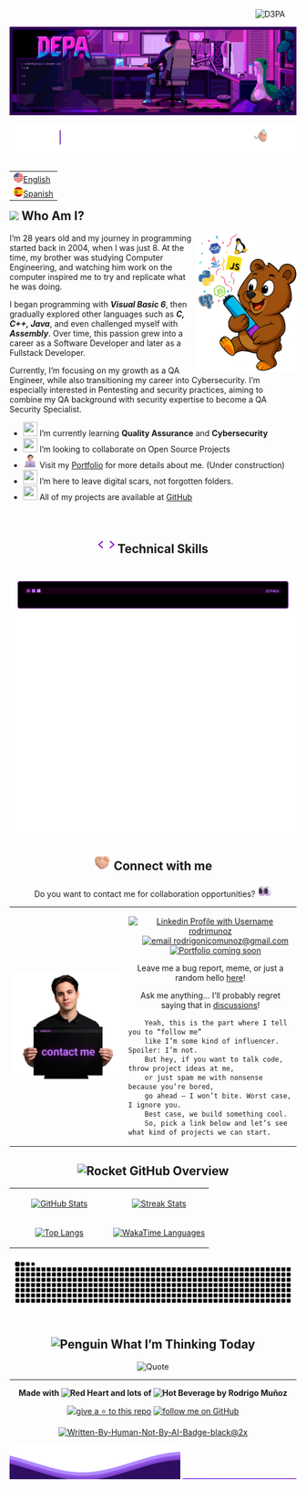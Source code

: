 <!--count badge-->
<p align="right">
  <img src="https://komarev.com/ghpvc/?username=D3PA&label=Profile%20views&color=823AB5&style=for-the-badge&logo=star" alt="D3PA" style="padding-right:20px;" />
</p>

<!--banner image-->
![Banner image D3PA](assets/bannerv2.gif)

<!--title-->
<p align="center">
  <img src="assets/hi_typing.svg" width="900" />
</p>

<table align="right">
 <tr><td><a href="https://github.com/D3PA"><img src="assets/flags/flag_us.png" alt="USA flag" width="17px">English</a></td></tr> 
 <tr><td><a href="https://github.com/D3PA"><img src="assets/flags/flag_es.png" alt="Spain flag" width="17px">Spanish</a></td></tr>
</table>

</br>

<!--about me-->
## <img src="https://emojis.slackmojis.com/emojis/images/1643514389/3643/cool-doge.gif?1643514389" width="35"/> Who Am I?

<!--right image-->
<div>
  <img align="right" width="35%" src="https://github.com/D3PA/D3PA/blob/main/assets/rightimagebearv2.png?raw=true">
</div>

<!--about me info-->
I’m 28 years old and my journey in programming started back in 2004, when I was just 8. At the time, my brother was studying Computer Engineering, and watching him work on the computer inspired me to try and replicate what he was doing.

I began programming with ***Visual Basic 6***, then gradually explored other languages such as ***C, C++, Java***, and even challenged myself with ***Assembly***. Over time, this passion grew into a career as a Software Developer and later as a Fullstack Developer.

Currently, I’m focusing on my growth as a QA Engineer, while also transitioning my career into Cybersecurity. I’m especially interested in Pentesting and security practices, aiming to combine my QA background with security expertise to become a QA Security Specialist.

- <img src="https://raw.githubusercontent.com/Tarikul-Islam-Anik/Animated-Fluent-Emojis/master/Emojis/Smilies/Purple%20Heart.png" width="25" height="25" /> I’m currently learning **Quality Assurance** and **Cybersecurity**
- <img src="https://raw.githubusercontent.com/Tarikul-Islam-Anik/Animated-Fluent-Emojis/master/Emojis/People/People%20Hugging.png" width="25" height="25" /> I’m looking to collaborate on Open Source Projects
- <img src="https://raw.githubusercontent.com/Tarikul-Islam-Anik/tarikul-islam-anik/refs/heads/main/assets/images/Man%20Technologist%20Light%20Skin%20Tone.png" width="25" height="25" /> Visit my [Portfolio](https://github.com/D3PA) for more details about me. (Under construction)
- <img src="https://emojis.slackmojis.com/emojis/images/1699029852/73706/purple_mamacostyle_fdk.gif?1699029852" width="25" height="25" /> I’m here to leave digital scars, not forgotten folders. 
- <img src="https://emojis.slackmojis.com/emojis/images/1666851939/62008/party-github.gif?1666851939" width="25" height="25" /> All of my projects are available at [GitHub](https://github.com/D3PA?tab=repositories)


</br>

<!--technical skills table-->
<div align="center">
  
## <img src="assets/technicalv2.gif" alt="Technical Skills" width="30" height="30" /> Technical Skills

</div>

</br>

<div align="center">

<img src="assets/skills-terminalv2.gif" alt="skills terminal" />

</div>

<!--connect with me-->
<div align="center">
  
## <img src="https://github.com/Tarikul-Islam-Anik/tarikul-islam-anik/raw/main/assets/images/Folded%20Hands%20Light%20Skin%20Tone.png" alt="Folded hands" width="30" /> Connect with me

</div>
<p align="center">
Do you want to contact me for collaboration opportunities? <img src="https://raw.githubusercontent.com/Tarikul-Islam-Anik/tarikul-islam-anik/main/assets/images/Eyes.png" alt="Purple Heart" width="25" height="25" />
<table>
  <tr>
    <td width="40%">
      <img src="assets/contact.png" width="500px" />
    </td>
    <td width="60%">
      </p>
      <p align="center">
      <a href="https://www.linkedin.com/in/rodrimunoz"><img src="https://custom-icon-badges.demolab.com/badge/LinkedIn-823AB5?style=for-the-badge&logo=linkedin&logoColor=823AB5&labelColor=black" alt="Linkedin Profile with Username rodrimunoz" /></a>
        &emsp;
      <a href="mailto:rodrigonicomunoz@gmail.com"><img src="https://img.shields.io/badge/Gmail-823AB5?style=for-the-badge&logo=gmail&logoColor=823AB5&labelColor=black" alt="email rodrigonicomunoz@gmail.com" /></a>
        &emsp;
      <a href="https://github.com/D3PA"><img src="https://custom-icon-badges.demolab.com/badge/Portfolio-823AB5?style=for-the-badge&logo=file-directory-fill&logoColor=823AB5&labelColor=black" alt="Portfolio coming soon" /></a> 
      </p>
      <p align="center">Leave me a bug report, meme, or just a random hello <a href="https://github.com/D3PA/D3PA/issues/new?template=guestbook-entry.md">here</a>!</p>
      <p align="center">Ask me anything… I’ll probably regret saying that in <a href="https://github.com/D3PA/D3PA/discussions/new/choose">discussions</a>!</p>
  
        Yeah, this is the part where I tell you to “follow me” 
        like I’m some kind of influencer. Spoiler: I’m not.   
        But hey, if you want to talk code, throw project ideas at me, 
        or just spam me with nonsense because you’re bored,    
        go ahead – I won’t bite. Worst case, I ignore you. 
        Best case, we build something cool.  
        So, pick a link below and let’s see what kind of projects we can start. 
  </tr>
</table>

<!--github overview-->
<div align="center">
  
## <img src="https://raw.githubusercontent.com/Tarikul-Islam-Anik/Animated-Fluent-Emojis/master/Emojis/Travel%20and%20places/Rocket.png" alt="Rocket" width="30" /> GitHub Overview

</div>
<table width="100%">
  <tr>
    <td width="50%">
      <p align="center">
        <a href="https://github.com/D3PA">
          <img align="center" src="https://github-readme-stats.vercel.app/api?username=D3PA&count_private=true&show_icons=true&theme=dark&bg_color=000000&title_color=b23eff&text_color=ffffff&rank_icon=github&hide=prs,issues,contribs&border_color=823AB5&show=reviews,prs_merged,prs_merged_percentage&card_width=500" alt="GitHub Stats" />
        </a>
      </p>
    </td>
    <td width="50%">
      <p align="center">
        <a href="https://github.com/D3PA">
          <img align="center" src="https://streak-stats.demolab.com?user=D3PA&theme=dark&background=000000&fire=ffeb95&ring=ffeb95&sideNums=ffffff&sideLabels=ffffff&dates=b23eff&currStreakNum=ffffff&border=823AB5&card_width=500" alt="Streak Stats" />
        </a>
      </p>
    </td>
  </tr>
   <tr>
    <td width="50%">
      <p align="center">
        <a href="https://github.com/D3PA">
          <img align="center" src="https://github-readme-stats.vercel.app/api/top-langs/?username=D3PA&layout=compact&theme=dark&card_width=500&langs_count=8&bg_color=000000&title_color=b23eff&text_color=ffffff&border_color=823AB5" alt="Top Langs" />
        </a>
      </p>
    </td>
    <td width="50%">
      <p align="center">
        <a href="https://wakatime.com/@DEPA">
          <img align="center" src="https://github-readme-stats.vercel.app/api/wakatime?username=DEPA&layout=compact&theme=dark&bg_color=000000&title_color=b23eff&text_color=ffffff&border_color=823AB5&card_width=500&langs_count=8&custom_title=Code%20Time%20⏳" alt="WakaTime Languages" />
        </a>
      </p>
    </td>
  </tr>
</table>


<!-- snake purple -->
<div align="center">
  <img src="https://github.com/D3PA/D3PA/blob/output/snake.svg" alt="Snake animation">
</div>
<!-- snake purple -->

<!--update quote at 00:00 argentina-->
<div align="center">
  
## <img src="https://raw.githubusercontent.com/Tarikul-Islam-Anik/Animated-Fluent-Emojis/master/Emojis/Animals/Penguin.png" alt="Penguin" width="30" /> What I’m Thinking Today

</div>






























<!--TARJETA_INICIO-->
<p align="center">
  <img src="https://readme-daily-quotes.vercel.app/api?author=Batman&quote=It's%20not%20who%20I%20am%20underneath%2C%20but%20what%20I%20do%20that%20defines%20me.&theme=transparent&author_color=7F3CFF&accent_color=7F3CFF&font=ubuntu&quote_color=FFFFFF&border_color=1A0045&border_width=5" alt="Quote"/>
</p>
<!--TARJETA_FIN-->






























---

<!--final-->
<div align="center">
  
**Made with <img src="https://raw.githubusercontent.com/Tarikul-Islam-Anik/Animated-Fluent-Emojis/master/Emojis/Smilies/Purple%20Heart.png" alt="Red Heart" width="25" height="25" /> and lots of <img src="https://raw.githubusercontent.com/Tarikul-Islam-Anik/Animated-Fluent-Emojis/master/Emojis/Food/Hot%20Beverage.png" alt="Hot Beverage" width="25" height="25" /> by Rodrigo Muñoz**

[![give a ⭐ to this repo](https://img.shields.io/badge/give%20a%20%E2%AD%90%20to%20this%20repo-black?style=for-the-badge)](https://github.com/D3PA/D3PA)
[![follow me on GitHub](https://img.shields.io/badge/follow%20me%20on%20GitHub-black?style=for-the-badge&logo=github)](https://github.com/D3PA)

<a href="https://notbyai.fyi/#not-by-ai-mission"><img width="131" alt="Written-By-Human-Not-By-AI-Badge-black@2x" src="https://github.com/user-attachments/assets/847dd474-1d1d-462a-a115-d162e544f714" /></a>


</div>


<img alt="final animation" src="assets/animation_purple.svg">
<img alt="final line" src="assets/final_line.svg">
<!--final-->






















